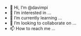- 👋 Hi, I’m @davimpi
- 👀 I’m interested in ...
- 🌱 I’m currently learning ...
- 💞️ I’m looking to collaborate on ...
- 📫 How to reach me ...

<!---
davimpi/davimpi is a ✨ special ✨ repository because its `README.md` (this file) appears on your GitHub profile.
You can click the Preview link to take a look at your changes.
--->
